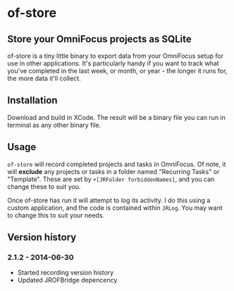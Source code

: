 # of-store

## Store your OmniFocus projects as SQLite

of-store is a tiny little binary to export data from your OmniFocus setup for use in other applications. It's particularly handy if you want to track what you've completed in the last week, or month, or year - the longer it runs for, the more data it'll collect.

## Installation

Download and build in XCode. The result will be a binary file you can run in terminal as any other binary file.

## Usage

`of-store` will record completed projects and tasks in OmniFocus. Of note, it will **exclude** any projects or tasks in a folder named "Recurring Tasks" or "Template". These are set by `+[JRFolder forbiddenNames]`, and you can change these to suit you.

Once of-store has run it will attempt to log its activity. I do this using a custom application, and the code is contained within `JRLog`. You may want to change this to suit your needs.

## Version history

### 2.1.2 - 2014-06-30

* Started recording version history
* Updated JROFBridge depencency